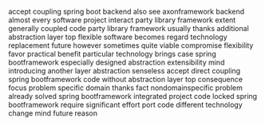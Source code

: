 accept coupling spring boot backend also see axonframework backend almost every software project interact party library framework extent generally coupled code party library framework usually thanks additional abstraction layer top flexible software becomes regard technology replacement future however sometimes quite viable compromise flexibility favor practical benefit particular technology brings case spring bootframework especially designed abstraction extensibility mind introducing another layer abstraction senseless accept direct coupling spring bootframework code without abstraction layer top consequence focus problem specific domain thanks fact nondomainspecific problem already solved spring bootframework integrated project code locked spring bootframework require significant effort port code different technology change mind future reason
